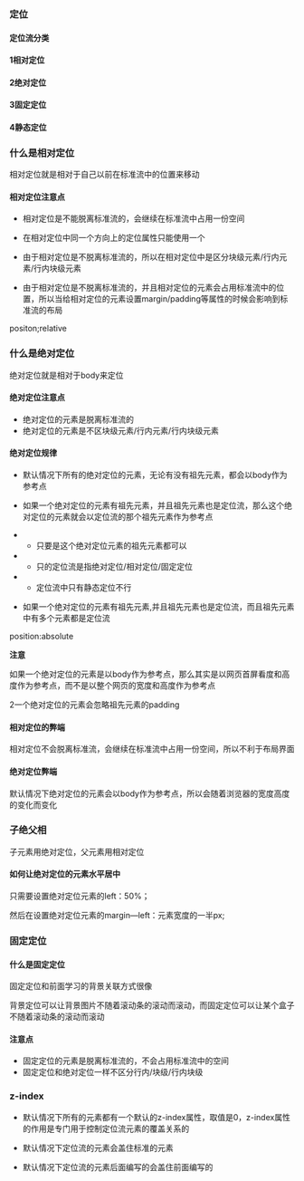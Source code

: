 ### 定位

#### 定位流分类

#### 1相对定位

#### 2绝对定位

#### 3固定定位

#### 4静态定位

### 什么是相对定位

相对定位就是相对于自己以前在标准流中的位置来移动

#### 相对定位注意点

* 相对定位是不能脱离标准流的，会继续在标准流中占用一份空间

* 在相对定位中同一个方向上的定位属性只能使用一个

* 由于相对定位是不脱离标准流的，所以在相对定位中是区分块级元素/行内元素/行内块级元素

* 由于相对定位是不脱离标准流的，并且相对定位的元素会占用标准流中的位置，所以当给相对定位的元素设置margin/padding等属性的时候会影响到标准流的布局

positon;relative

### 什么是绝对定位

绝对定位就是相对于body来定位

#### 绝对定位注意点

* 绝对定位的元素是脱离标准流的
* 绝对定位的元素是不区块级元素/行内元素/行内块级元素

#### 绝对定位规律

* 默认情况下所有的绝对定位的元素，无论有没有祖先元素，都会以body作为参考点

* 如果一个绝对定位的元素有祖先元素，并且祖先元素也是定位流，那么这个绝对定位的元素就会以定位流的那个祖先元素作为参考点

* * 只要是这个绝对定位元素的祖先元素都可以
* * 只的定位流是指绝对定位/相对定位/固定定位
* * 定位流中只有静态定位不行
* 如果一个绝对定位的元素有祖先元素,并且祖先元素也是定位流，而且祖先元素中有多个元素都是定位流

position:absolute

**注意**

如果一个绝对定位的元素是以body作为参考点，那么其实是以网页首屏看度和高度作为参考点，而不是以整个网页的宽度和高度作为参考点

2一个绝对定位的元素会忽略祖先元素的padding

#### 相对定位的弊端

相对定位不会脱离标准流，会继续在标准流中占用一份空间，所以不利于布局界面

#### 绝对定位弊端

默认情况下绝对定位的元素会以body作为参考点，所以会随着浏览器的宽度高度的变化而变化

### 子绝父相

子元素用绝对定位，父元素用相对定位

#### 如何让绝对定位的元素水平居中

只需要设置绝对定位元素的left：50%；

然后在设置绝对定位元素的margin—left：元素宽度的一半px;

### 固定定位

#### 什么是固定定位

固定定位和前面学习的背景关联方式很像

背景定位可以让背景图片不随着滚动条的滚动而滚动，而固定定位可以让某个盒子不随着滚动条的滚动而滚动

#### 注意点

* 固定定位的元素是脱离标准流的，不会占用标准流中的空间
* 固定定位和绝对定位一样不区分行内/块级/行内块级

### z-index

* 默认情况下所有的元素都有一个默认的z-index属性，取值是0，z-index属性的作用是专门用于控制定位流元素的覆盖关系的



* 默认情况下定位流的元素会盖住标准的元素

* 默认情况下定位流的元素后面编写的会盖住前面编写的



